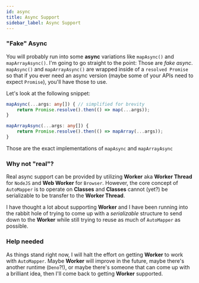```yaml
---
id: async
title: Async Support
sidebar_label: Async Support
---
```


### "Fake" Async

You will probably run into some **async** variations like `mapAsync()` and `mapArrayAsync()`. I'm going to go straight to the point: Those are _fake async_.
`mapAsync()` and `mapArrayAsync()` are wrapped inside of a `resolved Promise` so that if you ever need an async version (maybe some of your APIs need to expect `Promise`), you'll have those to use.

Let's look at the following snippet:

```typescript
mapAsync(...args: any[]) { // simplified for brevity
    return Promise.resolve().then(() => map(...args));
}

mapArrayAsync(...args: any[]) {
    return Promise.resolve().then(() => mapArray(...args));
}
```

Those are the exact implementations of `mapAsync` and `mapArrayAsync`

### Why not "real"?

Real async support can be provided by utilizing **Worker** aka **Worker Thread** for `NodeJS` and **Web Worker** for `Browser`. However, the core concept of `AutoMapper` is
to operate on **Classes** and **Classes** cannot (yet?) be serializable to be transfer to the **Worker Thread**.

I have thought a lot about supporting **Worker** and I have been running into the rabbit hole of trying to come up with a _serializable_ structure to send down to the **Worker**
while still trying to reuse as much of `AutoMapper` as possible.

### Help needed

As things stand right now, I will halt the effort on getting **Worker** to work with `AutoMapper`. Maybe **Worker** will improve in the future, maybe there's another runtime (`Deno`?!),
or maybe there's someone that can come up with a brilliant idea, then I'll come back to getting **Worker** supported.

